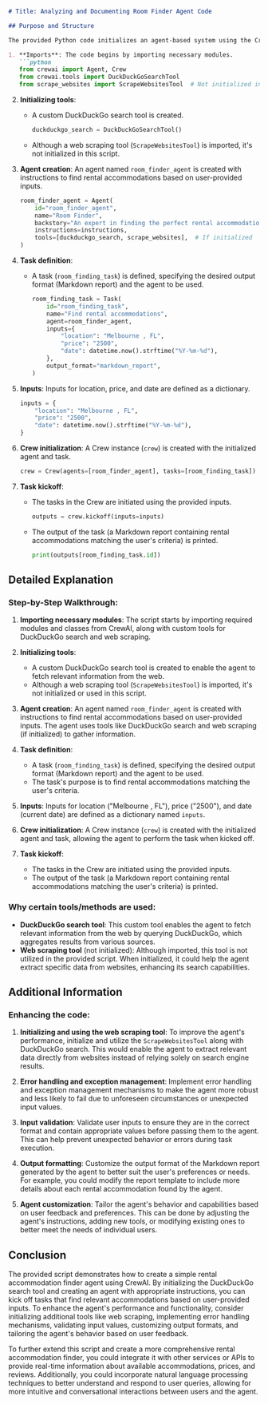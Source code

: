 ```markdown
# Title: Analyzing and Documenting Room Finder Agent Code

## Purpose and Structure

The provided Python code initializes an agent-based system using the CrewAI framework, designed to find rental accommodations based on user-specified criteria. The agent, named `Room Finder Agent`, uses tools such as DuckDuckGo search and web scraping to gather information from various online platforms. Here's a breakdown of its structure:

1. **Imports**: The code begins by importing necessary modules.
   ```python
   from crewai import Agent, Crew
   from crewai.tools import DuckDuckGoSearchTool
   from scrape_websites import ScrapeWebsitesTool  # Not initialized in this script
   ```
2. **Initializing tools**:
   - A custom DuckDuckGo search tool is created.
     ```python
     duckduckgo_search = DuckDuckGoSearchTool()
     ```
   - Although a web scraping tool (`ScrapeWebsitesTool`) is imported, it's not initialized in this script.

3. **Agent creation**: An agent named `room_finder_agent` is created with instructions to find rental accommodations based on user-provided inputs.
   ```python
   room_finder_agent = Agent(
       id="room_finder_agent",
       name="Room Finder",
       backstory="An expert in finding the perfect rental accommodation.",
       instructions=instructions,
       tools=[duckduckgo_search, scrape_websites],  # If initialized
   )
   ```
4. **Task definition**:
   - A task (`room_finding_task`) is defined, specifying the desired output format (Markdown report) and the agent to be used.
     ```python
     room_finding_task = Task(
         id="room_finding_task",
         name="Find rental accommodations",
         agent=room_finder_agent,
         inputs={
             "location": "Melbourne , FL",
             "price": "2500",
             "date": datetime.now().strftime("%Y-%m-%d"),
         },
         output_format="markdown_report",
     )
     ```
5. **Inputs**: Inputs for location, price, and date are defined as a dictionary.
   ```python
   inputs = {
       "location": "Melbourne , FL",
       "price": "2500",
       "date": datetime.now().strftime("%Y-%m-%d"),
   }
   ```
6. **Crew initialization**: A Crew instance (`crew`) is created with the initialized agent and task.
   ```python
   crew = Crew(agents=[room_finder_agent], tasks=[room_finding_task])
   ```
7. **Task kickoff**:
   - The tasks in the Crew are initiated using the provided inputs.
     ```python
     outputs = crew.kickoff(inputs=inputs)
     ```
   - The output of the task (a Markdown report containing rental accommodations matching the user's criteria) is printed.
     ```python
     print(outputs[room_finding_task.id])
     ```

## Detailed Explanation

### Step-by-Step Walkthrough:

1. **Importing necessary modules**: The script starts by importing required modules and classes from CrewAI, along with custom tools for DuckDuckGo search and web scraping.

2. **Initializing tools**:
   - A custom DuckDuckGo search tool is created to enable the agent to fetch relevant information from the web.
   - Although a web scraping tool (`ScrapeWebsitesTool`) is imported, it's not initialized or used in this script.

3. **Agent creation**: An agent named `room_finder_agent` is created with instructions to find rental accommodations based on user-provided inputs. The agent uses tools like DuckDuckGo search and web scraping (if initialized) to gather information.

4. **Task definition**:
   - A task (`room_finding_task`) is defined, specifying the desired output format (Markdown report) and the agent to be used.
   - The task's purpose is to find rental accommodations matching the user's criteria.

5. **Inputs**: Inputs for location ("Melbourne , FL"), price ("2500"), and date (current date) are defined as a dictionary named `inputs`.

6. **Crew initialization**: A Crew instance (`crew`) is created with the initialized agent and task, allowing the agent to perform the task when kicked off.

7. **Task kickoff**:
   - The tasks in the Crew are initiated using the provided inputs.
   - The output of the task (a Markdown report containing rental accommodations matching the user's criteria) is printed.

### Why certain tools/methods are used:

- **DuckDuckGo search tool**: This custom tool enables the agent to fetch relevant information from the web by querying DuckDuckGo, which aggregates results from various sources.
- **Web scraping tool** (not initialized): Although imported, this tool is not utilized in the provided script. When initialized, it could help the agent extract specific data from websites, enhancing its search capabilities.

## Additional Information

### Enhancing the code:

1. **Initializing and using the web scraping tool**: To improve the agent's performance, initialize and utilize the `ScrapeWebsitesTool` along with DuckDuckGo search. This would enable the agent to extract relevant data directly from websites instead of relying solely on search engine results.

2. **Error handling and exception management**: Implement error handling and exception management mechanisms to make the agent more robust and less likely to fail due to unforeseen circumstances or unexpected input values.

3. **Input validation**: Validate user inputs to ensure they are in the correct format and contain appropriate values before passing them to the agent. This can help prevent unexpected behavior or errors during task execution.

4. **Output formatting**: Customize the output format of the Markdown report generated by the agent to better suit the user's preferences or needs. For example, you could modify the report template to include more details about each rental accommodation found by the agent.

5. **Agent customization**: Tailor the agent's behavior and capabilities based on user feedback and preferences. This can be done by adjusting the agent's instructions, adding new tools, or modifying existing ones to better meet the needs of individual users.

## Conclusion

The provided script demonstrates how to create a simple rental accommodation finder agent using CrewAI. By initializing the DuckDuckGo search tool and creating an agent with appropriate instructions, you can kick off tasks that find relevant accommodations based on user-provided inputs. To enhance the agent's performance and functionality, consider initializing additional tools like web scraping, implementing error handling mechanisms, validating input values, customizing output formats, and tailoring the agent's behavior based on user feedback.

To further extend this script and create a more comprehensive rental accommodation finder, you could integrate it with other services or APIs to provide real-time information about available accommodations, prices, and reviews. Additionally, you could incorporate natural language processing techniques to better understand and respond to user queries, allowing for more intuitive and conversational interactions between users and the agent.
```